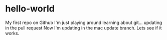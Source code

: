# hello-world
My first repo on Github
I'm just playing around learning about git...
updating in the pull request
Now I'm updating in the mac update branch.  Lets see if it works.

